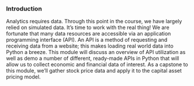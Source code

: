 ### Introduction

Analytics requires data.  Through this point in the course, we have largely relied on simulated data.  It’s time to work with the real thing!  We are fortunate that many data resources are accessible via an application programming interface (API).  An API is a method of requesting and receiving data from a website; this makes loading real world data into Python a breeze.  This module will discuss an overview of API utilization as well as demo a number of different, ready-made APIs in Python that will allow us to collect economic and financial data of interest.  As a capstone to this module, we’ll gather stock price data and apply it to the capital asset pricing model.
